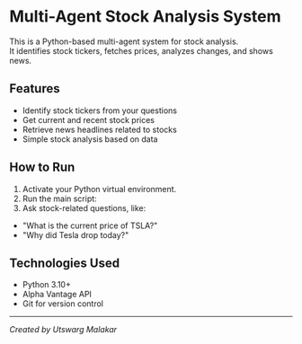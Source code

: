 # Multi-Agent Stock Analysis System

This is a Python-based multi-agent system for stock analysis.  
It identifies stock tickers, fetches prices, analyzes changes, and shows news.

## Features

- Identify stock tickers from your questions
- Get current and recent stock prices
- Retrieve news headlines related to stocks
- Simple stock analysis based on data

## How to Run

1. Activate your Python virtual environment.  
2. Run the main script:  
3. Ask stock-related questions, like:  
- "What is the current price of TSLA?"  
- "Why did Tesla drop today?"

## Technologies Used

- Python 3.10+
- Alpha Vantage API
- Git for version control

---

*Created by Utswarg Malakar*
